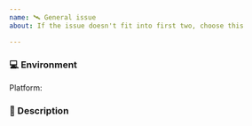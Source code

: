 ```yaml
---
name: 🛰️ General issue
about: If the issue doesn't fit into first two, choose this

---
```

<!-- Before submitting a new issue, please make sure that the same issue has not been created already -->

### 💻 Environment
<!-- Let us know the platform you would like the improvement to be in -->

Platform: <!-- macOS/Windows/Linux -->


### 📒 Description
<!-- Short and concise description of the imporovement/feature -->
